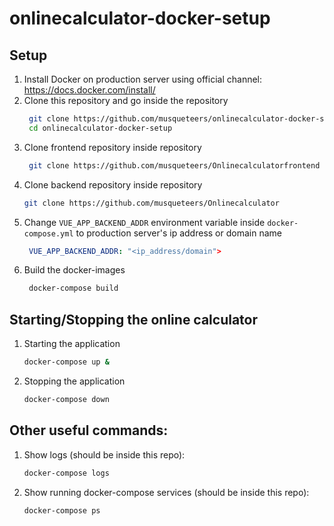 # onlinecalculator-docker-setup

## Setup
1. Install Docker on production server using official channel: https://docs.docker.com/install/
2. Clone this repository and go inside the repository
   ``` bash
    git clone https://github.com/musqueteers/onlinecalculator-docker-setup
    cd onlinecalculator-docker-setup
   ```
3. Clone frontend repository inside repository
   ``` bash
    git clone https://github.com/musqueteers/Onlinecalculatorfrontend
   ```
4. Clone backend repository inside repository
    ``` bash
    git clone https://github.com/musqueteers/Onlinecalculator
   ```
5. Change `VUE_APP_BACKEND_ADDR` environment variable inside `docker-compose.yml` to production server's ip address or domain name 
   ``` yaml
    VUE_APP_BACKEND_ADDR: "<ip_address/domain">
   ```
6. Build the docker-images
   ``` bash
    docker-compose build
   ```
## Starting/Stopping the online calculator
1. Starting the application
    ``` bash
    docker-compose up &
    ```
2. Stopping the application
    ``` bash
    docker-compose down
    ```

## Other useful commands:
1. Show logs (should be inside this repo):
    ``` bash
    docker-compose logs
    ```
1. Show running docker-compose services (should be inside this repo):
    ``` bash
    docker-compose ps
    ```